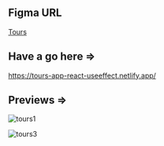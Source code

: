 ## Figma URL

[Tours](https://www.figma.com/file/OnLoM3AzBFaHzSc2iolJS0/Tours?node-id=0%3A1&t=wiRXOlTLN5ehekYI-1)

## Have a go here =>
https://tours-app-react-useeffect.netlify.app/

## Previews =>

![tours1](https://github.com/Skyy-Banerjee/tours-app/assets/51888502/908a180f-8a49-4f45-b68e-f2cac23c3e72)

![tours3](https://github.com/Skyy-Banerjee/tours-app/assets/51888502/30bc9e5e-1803-4997-95ec-9e9a599340cc)


